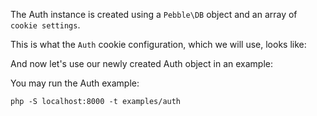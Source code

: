 The Auth instance is created using a `Pebble\DB` object and an array of `cookie settings`. 

This is what the `Auth` cookie configuration, which we will use, looks like:

<!-- include: config/Auth.php -->

And now let's use our newly created Auth object in an example: 

<!-- include: examples/auth/index.php -->

You may run the Auth example:

    php -S localhost:8000 -t examples/auth